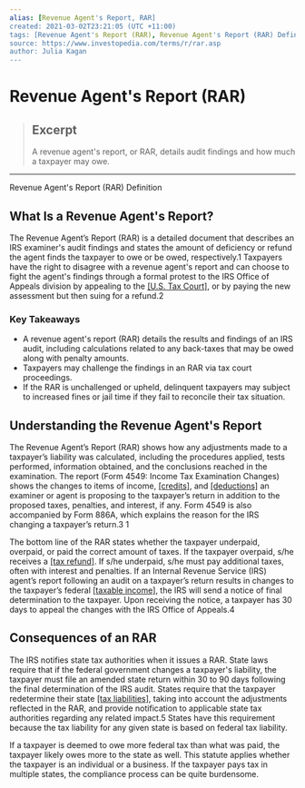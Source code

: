```yaml
---
alias: [Revenue Agent's Report, RAR]
created: 2021-03-02T23:21:05 (UTC +11:00)
tags: [Revenue Agent's Report (RAR), Revenue Agent's Report (RAR) Definition]
source: https://www.investopedia.com/terms/r/rar.asp
author: Julia Kagan
---
```


# Revenue Agent's Report (RAR)

> ## Excerpt
> A revenue agent's report, or RAR, details audit findings and how much a taxpayer may owe.

---

Revenue Agent's Report (RAR) Definition
## What Is a Revenue Agent's Report?

The Revenue Agent’s Report (RAR) is a detailed document that describes an IRS examiner's audit findings and states the amount of deficiency or refund the agent finds the taxpayer to owe or be owed, respectively.1 Taxpayers have the right to disagree with a revenue agent's report and can choose to fight the agent's findings through a formal protest to the IRS Office of Appeals division by appealing to the [[U.S. Tax Court]](https://www.investopedia.com/terms/t/taxcourt.asp), or by paying the new assessment but then suing for a refund.2

### Key Takeaways

-   A revenue agent's report (RAR) details the results and findings of an IRS audit, including calculations related to any back-taxes that may be owed along with penalty amounts.
-   Taxpayers may challenge the findings in an RAR via tax court proceedings.
-   If the RAR is unchallenged or upheld, delinquent taxpayers may subject to increased fines or jail time if they fail to reconcile their tax situation.

## Understanding the Revenue Agent's Report

The Revenue Agent’s Report (RAR) shows how any adjustments made to a taxpayer’s liability was calculated, including the procedures applied, tests performed, information obtained, and the conclusions reached in the examination. The report (Form 4549: Income Tax Examination Changes) shows the changes to items of income, [[credits]](https://www.investopedia.com/terms/t/taxcredit.asp), and [[deductions]](https://www.investopedia.com/terms/d/deduction.asp) an examiner or agent is proposing to the taxpayer’s return in addition to the proposed taxes, penalties, and interest, if any. Form 4549 is also accompanied by Form 886A, which explains the reason for the IRS changing a taxpayer’s return.3 1

The bottom line of the RAR states whether the taxpayer underpaid, overpaid, or paid the correct amount of taxes. If the taxpayer overpaid, s/he receives a [[tax refund]](https://www.investopedia.com/terms/t/tax-refund.asp). If s/he underpaid, s/he must pay additional taxes, often with interest and penalties. If an Internal Revenue Service (IRS) agent’s report following an audit on a taxpayer’s return results in changes to the taxpayer’s federal [[taxable income]](https://www.investopedia.com/terms/t/taxableincome.asp), the IRS will send a notice of final determination to the taxpayer. Upon receiving the notice, a taxpayer has 30 days to appeal the changes with the IRS Office of Appeals.4

## Consequences of an RAR

The IRS notifies state tax authorities when it issues a RAR. State laws require that if the federal government changes a taxpayer's liability, the taxpayer must file an amended state return within 30 to 90 days following the final determination of the IRS audit. States require that the taxpayer redetermine their state [[tax liabilities]](https://www.investopedia.com/terms/t/taxliability.asp), taking into account the adjustments reflected in the RAR, and provide notification to applicable state tax authorities regarding any related impact.5 States have this requirement because the tax liability for any given state is based on federal tax liability.

If a taxpayer is deemed to owe more federal tax than what was paid, the taxpayer likely owes more to the state as well. This statute applies whether the taxpayer is an individual or a business. If the taxpayer pays tax in multiple states, the compliance process can be quite burdensome.
